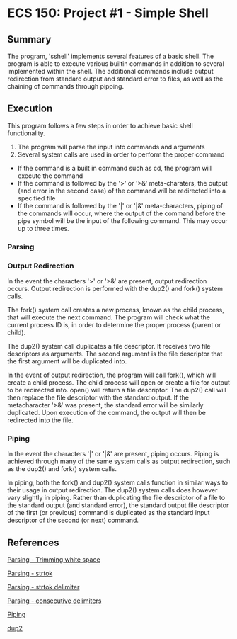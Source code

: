# ECS 150: Project #1 - Simple Shell

## Summary

The program, 'sshell' implements several features of a basic shell. The program is able to execute various builtin commands in addition to several implemented within the shell. The additional commands include output redirection from standard output and standard error to files, as well as the chaining of commands through pipping.

## Execution

This program follows a few steps in order to achieve basic shell functionality.

1. The program will parse the input into commands and arguments
2. Several system calls are used in order to perform the proper command
  * If the command is a built in command such as cd, the program will execute the command
  * If the command is followed by the '>' or '>&' meta-charaters, the output (and error in the second case) of the command will be redirected into a specified file
  * If the command is followed by the '|' or '|&' meta-characters, piping of the commands will occur, where the output of the command before the pipe symbol will be the input of the following command. This may occur up to three times.

### Parsing

### Output Redirection

In the event the characters '>' or '>&' are present, output redirection occurs. Output redirection is performed with the dup2() and fork() system calls.

The fork() system call creates a new process, known as the child process, that will execute the next command. The program will check what the current process ID is, in order to determine the proper process (parent or child).

The dup2() system call duplicates a file descriptor. It receives two file descriptors as arguments. The second argument is the file descriptor that the first argument will be duplicated into.

In the event of output redirection, the program will call fork(), which will create a child process. The child process will open or create a file for output to be redirected into. open() will return a file descriptor. The dup2() call will then replace the file descriptor with the standard output. If the metacharacter '>&' was present, the standard error will be similarly duplicated. Upon execution of the command, the output will then be redirected into the file.

### Piping

In the event the characters '|' or '|&' are present, piping occurs. Piping is achieved through many of the same system calls as output redirection, such as the dup2() and fork() system calls.

In piping, both the fork() and dup2() system calls function in similar ways to their usage in output redirection. The dup2() system calls does however vary slightly in piping. Rather than duplicating the file descriptor of a file to the standard output (and standard error), the standard output file descriptor of the first (or previous) command is duplicated as the standard input descriptor of the second (or next) command.

## References
[Parsing - Trimming white space](https://www.geeksforgeeks.org/c-program-to-trim-leading-white-spaces-from-string/)

[Parsing - strtok](https://www.codingame.com/playgrounds/14213/how-to-play-with-strings-in-c/string-split)

[Parsing - strtok delimiter](https://stackoverflow.com/questions/12460264/c-determining-which-delimiter-used-strtok)

[Parsing - consecutive delimiters](https://stackoverflow.com/questions/26522583/c-strtok-skips-second-token-or-consecutive-delimiter)

[Piping](https://stackoverflow.com/questions/8082932/connecting-n-commands-with-pipes-in-a-shell)

[dup2](http://www.cs.loyola.edu/~jglenn/702/S2005/Examples/dup2.html)

